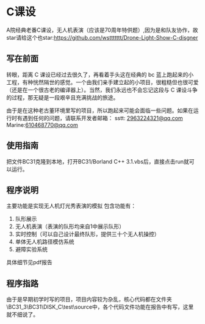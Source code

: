 # C课设
A院经典老番C课设，无人机表演（应该是70周年特供题）,因为是和队友协作，故star请给这个也star:https://github.com/wsttttttt/Drone-Light-Show-C-disgner

## 写在前面
转眼，距离 C 课设已经过去很久了，再看着手头这在经典的 bc 蓝上跑起来的小工程，有种恍然隔世的感觉。一个由我们亲手建立起的小项目，很粗糙但也很可爱（还是在一个很古老的编译器上）。当然，我们永远也不会忘记这段与 C 课设斗争的过程，那无疑是一段艰辛且充满挑战的旅途。

由于是在这种老古董环境里写的项目，所以跑起来可能会面临一些问题。如果在运行时有遇到任何的问题，请联系开发者邮箱：
sstt: 2963224321@qq.com  Marine:610468770@qq.com

## 使用指南
把文件BC31克隆到本地，打开BC31/Borland C++ 3.1.vbs后，直接点击run就可以运行。

## 程序说明
主要功能是实现无人机灯光秀表演的模拟
包含功能有：

1. 队形展示
2. 无人机表演（表演的队形均来自1中展示队形）
3. 实时控制（可以自己设计最终队形，提供三十个无人机操控）
4. 单体无人机路径模仿系统
5. 避障实验系统

具体细节见pdf报告

## 程序指路

由于是早期初学时写的项目，项目内容较为杂乱，核心代码都在文件夹\BC31_3\BC31\DISK_C\test\source中，各个代码文件功能在报告中有写，这里就不细说了。
